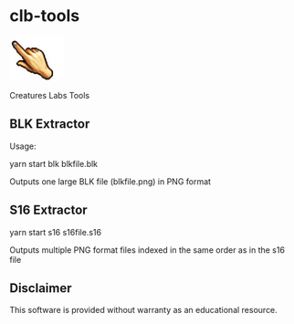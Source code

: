 # clb-tools
![The hand of god](god.png)

Creatures Labs Tools

## BLK Extractor
Usage:

yarn start blk blkfile.blk

Outputs one large BLK file (blkfile.png) in PNG format

## S16 Extractor

yarn start s16 s16file.s16

Outputs multiple PNG format files indexed in the same order as in the s16 file

## Disclaimer

This software is provided without warranty as an educational resource.
